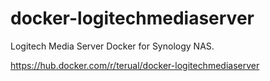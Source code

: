 # docker-logitechmediaserver

Logitech Media Server Docker for Synology NAS.

https://hub.docker.com/r/terual/docker-logitechmediaserver
